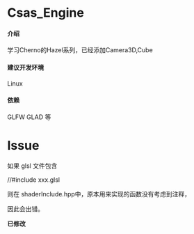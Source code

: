 # Csas_Engine

#### 介绍

学习Cherno的Hazel系列，已经添加Camera3D,Cube

#### 建议开发环境

Linux

#### 依赖

GLFW GLAD 等

# Issue

如果 glsl 文件包含

 //#include  xxx.glsl

则在 shaderInclude.hpp中，原本用来实现的函数没有考虑到注释，

因此会出错。

**已修改**
